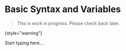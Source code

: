 # Basic Syntax and Variables

> This is work in progress. Please check back later.
> 
{style="warning"}

Start typing here...
